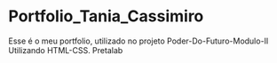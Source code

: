 # Portfolio_Tania_Cassimiro
Esse é o meu portfolio, utilizado no projeto Poder-Do-Futuro-Modulo-II Utilizando HTML-CSS. Pretalab
